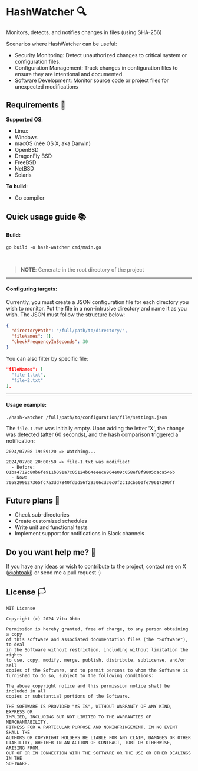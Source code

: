 # HashWatcher 🔍
Monitors, detects, and notifies changes in files (using SHA-256)

Scenarios where HashWatcher can be useful:
- Security Monitoring: Detect unauthorized changes to critical system or configuration files.
- Configuration Management: Track changes in configuration files to ensure they are intentional and documented.
- Software Development: Monitor source code or project files for unexpected modifications

## Requirements 🔗
<b>Supported OS</b>:
- Linux
- Windows
- macOS (née OS X, aka Darwin)
- OpenBSD
- DragonFly BSD
- FreeBSD
- NetBSD
- Solaris

<b>To build</b>:
- Go compiler

## Quick usage guide 📚
#### Build:
```
go build -o hash-watcher cmd/main.go
```

<br>

> <b>NOTE</b>: Generate in the root directory of the project

---

#### Configuring targets:
Currently, you must create a JSON configuration file for each directory you wish to monitor. Put the file in a non-intrusive directory and name it as you wish. The JSON must follow the structure below:
```json
{
  "directoryPath": "/full/path/to/directory/",
  "fileNames": [],
  "checkFrequencyInSeconds": 30
}

```

You can also filter by specific file:
```json
"fileNames": [
  "file-1.txt",
  "file-2.txt"
],
```

---

#### Usage example:
```
./hash-watcher /full/path/to/configuration/file/settings.json
```

The  `file-1.txt` was initially empty. Upon adding the letter 'X', the change was detected (after 60 seconds), and the hash comparison triggered a notification:

```
2024/07/08 19:59:20 => Watching...

2024/07/08 20:00:50 => file-1.txt was modified! 
  - Before: 01ba4719c80b6fe911b091a7c05124b64eeece964e09c058ef8f9805daca546b 
  - Now: 7058299627365fc7a3dd7840fd3d56f29306cd30c0f2c13cb500fe79617290ff
```

## Future plans 📌
- Check sub-directories
- Create customized schedules
- Write unit and functional tests
- Implement support for notifications in Slack channels

## Do you want help me? 👥
If you have any ideas or wish to contribute to the project, contact me on X (<a href="https://x.com/ohtoaki" target="_blank">@ohtoaki</a>) or send me a pull request :)

## License 🏳️
```
MIT License

Copyright (c) 2024 Vitu Ohto

Permission is hereby granted, free of charge, to any person obtaining a copy
of this software and associated documentation files (the "Software"), to deal
in the Software without restriction, including without limitation the rights
to use, copy, modify, merge, publish, distribute, sublicense, and/or sell
copies of the Software, and to permit persons to whom the Software is
furnished to do so, subject to the following conditions:

The above copyright notice and this permission notice shall be included in all
copies or substantial portions of the Software.

THE SOFTWARE IS PROVIDED "AS IS", WITHOUT WARRANTY OF ANY KIND, EXPRESS OR
IMPLIED, INCLUDING BUT NOT LIMITED TO THE WARRANTIES OF MERCHANTABILITY,
FITNESS FOR A PARTICULAR PURPOSE AND NONINFRINGEMENT. IN NO EVENT SHALL THE
AUTHORS OR COPYRIGHT HOLDERS BE LIABLE FOR ANY CLAIM, DAMAGES OR OTHER
LIABILITY, WHETHER IN AN ACTION OF CONTRACT, TORT OR OTHERWISE, ARISING FROM,
OUT OF OR IN CONNECTION WITH THE SOFTWARE OR THE USE OR OTHER DEALINGS IN THE
SOFTWARE.
```
